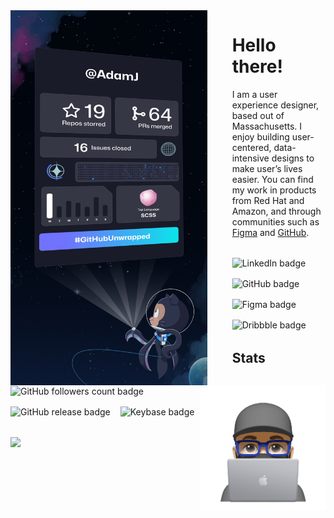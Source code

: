 <img src="assets/AdamJ.jpeg" alt="Year in Review image" style="float: left; padding-right: 40px; max-height: 600px;"/>

<img src="assets/animoji.png" alt="Year in Review image" style="float: right; max-height: 200px;"/>
<h1>Hello there!</h1>

I am a user experience designer, based out of Massachusetts. I enjoy building user-centered, data-intensive designs to make user’s lives easier. You can find my work in products from Red Hat and Amazon, and through communities such as [Figma](https://www.figma.com/@adamj) and [GitHub](https://www.github.com/adamj).


<div style="display: flex; flex-direction: row; flex-grow: 1; flex-wrap: wrap; justify-content: start; gap: 16px 16px; margin: 32px 0;">
  <a href="https://www.linkedin.com/ajjolicoeur" alt="link to my LinkedIn profile" style="text-decoration: none !important;">
    <img src="https://img.shields.io/badge/linkedin-profile?style=for-the-badge&logo=linkedin&color=%230A66C2" alt="LinkedIn badge" />
  </a>
  <a href="https://github.com/AdamJ" alt="Link to my GitHub profile" style="text-decoration: none !important;">
    <img src="https://img.shields.io/badge/github-profile?style=for-the-badge&logo=GitHub&color=%23181717" alt="GitHub badge" />
  </a>
  <a href="https://www.figma.com/AdamJ" alt="Link to my Figma community page" style="text-decoration: none !important;">
    <img src="https://img.shields.io/badge/figma-profile?style=for-the-badge&logo=figma&logoColor=%23ffffff&color=%23F24E1E&" alt="Figma badge" />
  </a>
  <a href="https://dribbble.com/ajolicoeur" alt="Link to my Dribbble profile" style="text-decoration: none !important;">
    <img src="https://img.shields.io/badge/dribbble-profile?style=for-the-badge&logo=Dribbble&logoColor=%23ffffff&labelColor=23fff&color=%23EA4C89" alt="Dribbble badge" />
  </a>
</div>

<h2>Stats</h2>

<div style="display: flex; flex-direction: row; flex-grow: 1; flex-wrap: wrap; justify-content: start; gap: 16px 16px; margin: 32px 0;">
  <a href="https://github.com/AdamJ?tab=followers" alt="Link to followers list" style="text-decoration: none !important;">
    <img src="https://img.shields.io/github/followers/adamj?style=for-the-badge&logo=GitHub&logoColor=%23fff&link=https%3A%2F%2Fwww.github.com%2Fadamj" alt="GitHub followers count badge" />
  </a>
  <a href="https://github.com/AdamJ/AdamJ/releases" alt="Link to README releases" style="text-decoration: none !important;">
    <img src="https://img.shields.io/github/v/release/adamj/adamj?style=for-the-badge&logo=GitHub&logoColor=%23fff" alt="GitHub release badge" />
  </a>
  <a href="https://keybase.io/mindreeper2420" alt="Link to my Keybase profile" style="text-decoration: none !important;">
    <img src="https://img.shields.io/keybase/pgp/mindreeper2420?style=for-the-badge&logo=keybase&logoColor=%23fff" alt="Keybase badge" />
  </a>
</div>

<div style="display: flex; flex-direction: row; flex-grow: 1; flex-wrap: wrap; justify-content: start; gap: 16px 16px;">
  <picture>
    <source
      srcset="https://github-readme-stats.vercel.app/api/top-langs/?username=adamj&langs_count=5&hide_title=true&disable_animations=true&theme=dark"
      media="(prefers-color-scheme: dark)"
    />
    <source
      srcset="https://github-readme-stats.vercel.app/api/top-langs/?username=adamj&langs_count=5&hide_title=true&disable_animations=true"
      media="(prefers-color-scheme: light), (prefers-color-scheme: no-preference)"
    />
    <img src="https://github-readme-stats.vercel.app/api/top-langs/?username=adamj" />
  </picture>
</div>

<!-- Icons from https://simpleicons.org -->
<!-- Badges from https://shields.io -->
<!-- Readme Stats from https://github.com/anuraghazra/github-readme-stats -->
